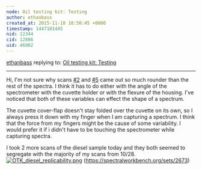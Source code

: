 ```yaml
---
node: Oil testing kit: Testing
author: ethanbass
created_at: 2015-11-10 18:50:45 +0000
timestamp: 1447181445
nid: 12344
cid: 12886
uid: 46902
---
```




[ethanbass](../profile/ethanbass) replying to: [Oil testing kit: Testing](../notes/ethanbass/10-29-2015/oil-testing-kit-testing)

----
Hi, I'm not sure why scans [#2](/n/2) and [#5](/n/5) came out so much rounder than the rest of the spectra. I think it has to do either with the angle of the spectrometer with the cuvette holder or with the flexure of the housing. I've noticed that both of these variables can effect the shape of a spectrum.

The cuvette cover-flap doesn't stay folded over the cuvette on its own, so I always press it down with my finger when I am capturing a spectrum. I think that the force from my fingers might be the cause of some variability. I would prefer it if i didn't have to be touching the spectrometer while capturing spectra.

I took 2 more scans of the diesel sample today and they both seemed to segregate with the majority of my  scans from 10/28.
[![OTK_diesel_replicability.png](//i.publiclab.org/system/images/photos/000/012/668/medium/OTK_diesel_replicability.png)](//i.publiclab.org/system/images/photos/000/012/668/original/OTK_diesel_replicability.png)
(https://spectralworkbench.org/sets/2673)
